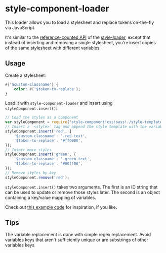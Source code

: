 # style-component-loader

This loader allows you to load a stylesheet and replace tokens on-the-fly via JavaScript.

It's similar to the [reference-counted API](https://github.com/webpack/style-loader#reference-counted-api) of the [style-loader](https://github.com/webpack/style-loader), except that instead of inserting and removing a single stylesheet, you're insert copies of the same stylesheet with different variables.

## Usage

Create a stylesheet:

```scss
#{'$custom-classname'} {
    color: #{'$token-to-replace'};
}
```

Load it with `style-component-loader` and insert using `styleComponent.insert()`:

```js
// Load the styles as a component
var styleComponent = require('style-component!css!sass!./style-template.scss');
// Insert a `<style>` tag and append the style template with the variable replacements applied
styleComponent.insert('red', {
    '$custom-classname': '.red-text',
    '$token-to-replace': '#ff0000',
});
// Insert more styles
styleComponent.insert('green', {
    '$custom-classname': '.green-text',
    '$token-to-replace': '#00ff00',
});
// Remove styles by key
styleComponent.remove('red');
```

`styleComponent.insert()` takes two arguments. The first is an ID string that can be used to update or remove those styles later. The second is an object containing a key/value mapping of variables.

Check out [this example code](examples) for inspiration, if you like.

## Tips

The variable replacement is done with simple regex replacement. Avoid variables keys that aren't sufficiently unique or are substrings of other variables keys.
